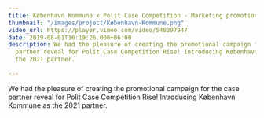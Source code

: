 ```yaml
---
title: København Kommune x Polit Case Competition - Marketing promotion
thumbnail: "/images/project/København-Kommune.png"
video_url: https://player.vimeo.com/video/548397947
date: 2019-08-01T16:19:26.000+06:00
description: We had the pleasure of creating the promotional campaign for the case
  partner reveal for Polit Case Competition Rise! Introducing København Kommune as
  the 2021 partner.

---
```

We had the pleasure of creating the promotional campaign for the case partner reveal for Polit Case Competition Rise! Introducing København Kommune as the 2021 partner.